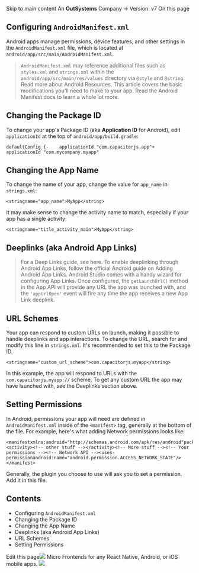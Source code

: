 Skip to main content
An **OutSystems** Company →
Version: v7
On this page
## Configuring `AndroidManifest.xml`​
Android apps manage permissions, device features, and other settings in the `AndroidManifest.xml` file, which is located at `android/app/src/main/AndroidManifest.xml`.
> `AndroidManifest.xml` may reference additional files such as `styles.xml` and `strings.xml` within the `android/app/src/main/res/values` directory via `@style` and `@string`. Read more about Android Resources.
This article covers the basic modifications you'll need to make to your app. Read the Android Manifest docs to learn a whole lot more.
## Changing the Package ID​
To change your app's Package ID (aka **Application ID** for Android), edit `applicationId` at the top of `android/app/build.gradle`:
```
defaultConfig {-    applicationId "com.capacitorjs.app"+    applicationId "com.mycompany.myapp"
```

## Changing the App Name​
To change the name of your app, change the value for `app_name` in `strings.xml`:
```
<stringname="app_name">MyApp</string>
```

It may make sense to change the activity name to match, especially if your app has a single activity:
```
<stringname="title_activity_main">MyApp</string>
```

## Deeplinks (aka Android App Links)​
> For a Deep Links guide, see here.
To enable deeplinking through Android App Links, follow the official Android guide on Adding Android App Links. Android Studio comes with a handy wizard for configuring App Links.
Once configured, the `getLaunchUrl()` method in the App API will provide any URL the app was launched with, and the `'appUrlOpen'` event will fire any time the app receives a new App Link deeplink.
## URL Schemes​
Your app can respond to custom URLs on launch, making it possible to handle deeplinks and app interactions.
To change the URL, search for and modify this line in `strings.xml`. It's recommended to set this to the Package ID.
```
<stringname="custom_url_scheme">com.capacitorjs.myapp</string>
```

In this example, the app will respond to URLs with the `com.capacitorjs.myapp://` scheme.
To get any custom URL the app may have launched with, see the Deeplinks section above.
## Setting Permissions​
In Android, permissions your app will need are defined in `AndroidManifest.xml` inside of the `<manifest>` tag, generally at the bottom of the file.
For example, here's what adding Network permissions looks like:
```
<manifestxmlns:android="http://schemas.android.com/apk/res/android"package="com.getcapacitor.myapp"><activity><!-- other stuff --></activity><!-- More stuff --><!-- Your permissions --><!-- Network API --><uses-permissionandroid:name="android.permission.ACCESS_NETWORK_STATE"/></manifest>
```

Generally, the plugin you choose to use will ask you to set a permission. Add it in this file.
## Contents
  * Configuring `AndroidManifest.xml`
  * Changing the Package ID
  * Changing the App Name
  * Deeplinks (aka Android App Links)
  * URL Schemes
  * Setting Permissions


Edit this page![](https://images.prismic.io/ionicframeworkcom/d3d3f7a3-023b-4cdf-93af-84674f623818_portals+ad.png?auto=compress,format&rect=0,0,280,200&w=280&h=200)
Micro Frontends for any React Native, Android, or iOS mobile apps.
![](https://cdn.bizible.com/ipv?_biz_r=&_biz_h=802059049&_biz_u=ed6d98ad223740ddbf99774ce8c4ab02&_biz_l=https%3A%2F%2Fcapacitorjs.com%2Fdocs%2Fandroid%2Fconfiguration&_biz_t=1739811941054&_biz_i=Capacitor%20Documentation&_biz_n=61&rnd=308143&cdn_o=a&_biz_z=1739811941054)

